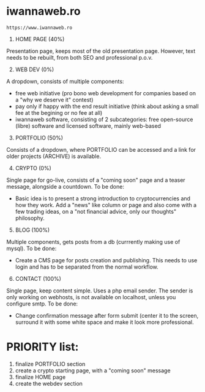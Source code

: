 iwannaweb.ro
============
`https://www.iwannaweb.ro`

1) HOME PAGE (40%)

Presentation page, keeps most of the old presentation page. However, text needs to be rebuilt, from both SEO and professional p.o.v.

2) WEB DEV (0%)

A dropdown, consists of multiple components:
- free web initiative (pro bono web development for companies based on a "why we deserve it" contest)
- pay only if happy with the end result initiative (think about asking a small fee at the begining or no fee at all)
- iwannaweb software, consisting of 2 subcategories: free open-source (libre) software and licensed software, mainly web-based


3) PORTFOLIO (50%)

Consists of a dropdown, where PORTFOLIO can be accessed and a link for older projects (ARCHIVE) is available.

4) CRYPTO (0%)

Single page for go-live, consists of a "coming soon" page and a teaser message, alongside a countdown.
To be done:
- Basic idea is to present a strong introduction to cryptocurrencies and how they work. Add a "news" like column or page and also come with a few trading ideas, on a "not financial advice, only our thoughts" philosophy.

5) BLOG (100%)

Multiple components, gets posts from a db (currrently making use of mysql).
To be done:
- Create a CMS page for posts creation and publishing. This needs to use login and has to be separated from the normal workflow. 

6) CONTACT (100%)

Single page, keep content simple. Uses a php email sender. The sender is only working on webhosts, is not available on localhost, unless you configure smtp.
To be done: 
- Change confirmation message after form submit (center it to the screen, surround it with some white space and make it look more professional.

PRIORITY list:
===
1) finalize PORTFOLIO section
2) create a crypto starting page, with a "coming soon" message
3) finalize HOME page
4) create the webdev section


